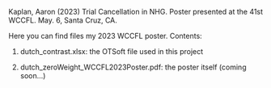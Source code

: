 Kaplan, Aaron (2023) Trial Cancellation in NHG. Poster presented at the 41st WCCFL. May. 6, Santa Cruz, CA.

Here you can find files my 2023 WCCFL poster. Contents:

1. dutch_contrast.xlsx: the OTSoft file used in this project

2. dutch_zeroWeight_WCCFL2023Poster.pdf: the poster itself (coming soon...)
